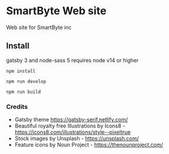 # SmartByte Web site

Web site for SmartByte inc

## Install

gatsby 3 and node-sass 5 requires node v14 or higher

```
npm install
```

```
npm run develop
```

```
npm run build
```


### Credits 

- Gatsby theme https://gatsby-serif.netlify.com/
- Beautiful royalty free Illustrations by Icons8 - https://icons8.com/illustrations/style--pixeltrue
- Stock images by Unsplash - https://unsplash.com/
- Feature icons by Noun Project - https://thenounproject.com/

